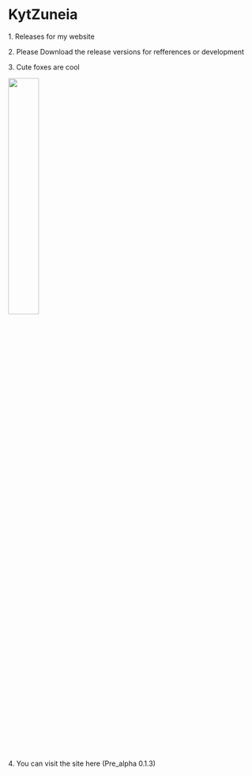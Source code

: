 # KytZuneia
<p>1. Releases for my website</p>
<p>2. Please Download the release versions for refferences or development</p>
<p>3. Cute foxes are cool</p>
<picture>
<img src="https://upload.wikimedia.org/wikipedia/commons/0/03/Vulpes_vulpes_laying_in_snow.jpg" width="35%" height="35%">
  </picture>
<p>4. You can visit the site here (Pre_alpha 0.1.3)</p>
<a href="https://daskpfoundation.github.io/KytZuneia/Pre-Alpha%200.1.3/De_Home.html">

